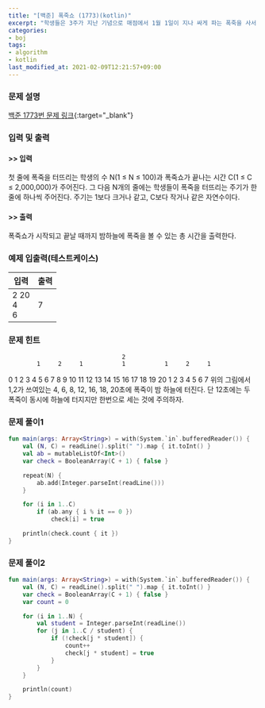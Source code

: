 ```yaml
---
title: "[백준] 폭죽쇼 (1773)(kotlin)"
excerpt: "학생들은 3주가 지난 기념으로 매점에서 1월 1일이 지나 싸게 파는 폭죽을 사서 터뜨리고 있다."
categories:
- boj
tags:
- algorithm
- kotlin
last_modified_at: 2021-02-09T12:21:57+09:00
---
```



### 문제 설명
[백준 1773번 문제 링크](https://www.acmicpc.net/problem/1773#description){:target="_blank"}




### 입력 및 출력
#### >> 입력
첫 줄에 폭죽을 터뜨리는 학생의 수 N(1 ≤ N ≤ 100)과 폭죽쇼가 끝나는 시간 C(1 ≤ C ≤ 2,000,000)가 주어진다. 그 다음 N개의 줄에는 학생들이 폭죽을 터뜨리는 주기가 한 줄에 하나씩 주어진다. 주기는 1보다 크거나 같고, C보다 작거나 같은 자연수이다.



#### >> 출력
폭죽쇼가 시작되고 끝날 때까지 밤하늘에 폭죽을 볼 수 있는 총 시간을 출력한다.





### 예제 입출력(테스트케이스)


|입력|출력|
|-----|------|
|2 20<br>4<br>6|7|




### 문제 힌트


                                    2                       
            1     2     1           1           1     2     1
0  1  2  3  4  5  6  7  8  9 10 11 12 13 14 15 16 17 18 19 20
            1     2     3           4           5     6     7
위의 그림에서 1,2가 쓰여있는 4, 6, 8, 12, 16, 18, 20초에 폭죽이 밤 하늘에 터진다. 단 12초에는 두 폭죽이 동시에 하늘에 터지지만 한번으로 세는 것에 주의하자.




### 문제 풀이1
```kotlin
fun main(args: Array<String>) = with(System.`in`.bufferedReader()) {
    val (N, C) = readLine().split(" ").map { it.toInt() }
    val ab = mutableListOf<Int>()
    var check = BooleanArray(C + 1) { false }

    repeat(N) {
        ab.add(Integer.parseInt(readLine()))
    }

    for (i in 1..C)
        if (ab.any { i % it == 0 })
            check[i] = true

    println(check.count { it })
}
```





### 문제 풀이2
```kotlin
fun main(args: Array<String>) = with(System.`in`.bufferedReader()) {
    val (N, C) = readLine().split(" ").map { it.toInt() }
    var check = BooleanArray(C + 1) { false }
    var count = 0

    for (i in 1..N) {
        val student = Integer.parseInt(readLine())
        for (j in 1..C / student) {
            if (!check[j * student]) {
                count++
                check[j * student] = true
            }
        }
    }

    println(count)
}
```